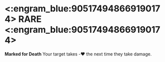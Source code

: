 # <:engram_blue:905174948669190174> RARE <:engram_blue:905174948669190174>

**Marked for Death** Your target takes -:heart: the next time they take damage.
